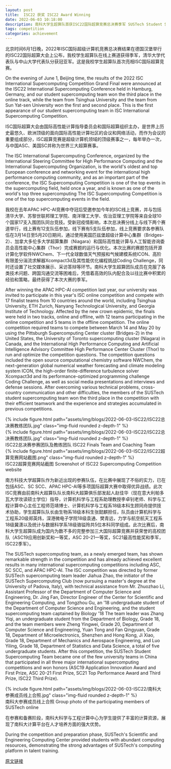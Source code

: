 ```yaml
---
layout: post
title:  ISC22 获奖 ISC22 Award Winning
date: 2022-06-03 10:18:00
description: 南科大学生超算队首获ISC22国际超算竞赛总决赛季军 SUSTech Student Supercomputing Team Wins First Third Place in ISC22 International Supercomputing Competition Finals
tags: competition
categories: achievement
---
```


北京时间6月1日晚，2022年ISC国际超级计算机竞赛总决赛结果在德国汉堡举行的ISC22国际超算大会上公布，我校学生超算队在线上赛道获得季军，清华大学代表队与中山大学代表队分获冠亚军。这是我校学生超算队首次亮相ISC国际超算竞赛。

On the evening of June 1, Beijing time, the results of the 2022 ISC International Supercomputing Competition Grand Final were announced at the ISC22 International Supercomputing Conference held in Hamburg, Germany, and our student supercomputing team won the third place in the online track, while the team from Tsinghua University and the team from Sun Yat-sen University won the first and second place. This is the first appearance of our student supercomputing team in ISC International Supercomputing Competition.

ISC国际超算大会由国际高性能计算指导委员会和国际超算组织主办，是世界上历史最悠久、欧洲顶级的面向国际高性能计算社区的会议和网络活动，而作为会议的重要组成部分，ISC超算竞赛是超级计算机领域的顶级赛事之一，每年举办一次，与中国ASC、美国SC并称为世界三大超算赛事。

The ISC International Supercomputing Conference, organized by the International Steering Committee for High Performance Computing and the International Supercomputing Organization, is the world's oldest and top European conference and networking event for the international high performance computing community, and as an important part of the conference, the ISC Supercomputing Competition is one of the top events in the supercomputing field, held once a year, and is known as one of the world's top three supercomputing The ISC Supercomputing Competition is one of the top supercomputing events in the field.

我校在去年APAC HPC-AI竞赛中夺冠后受邀参加今年的ISC线上竞赛，并与包括清华大学、苏黎世联邦理工学院、南洋理工大学、佐治亚理工学院等来自全球10个国家17支入围团队同台竞技。受新冠疫情影响，本次总决赛分线上与线下两个赛道举行，线上赛有12支队伍参加，线下赛有5支队伍参加，线上竞赛要求各参赛队伍在3月14日至5月20日期间，通过使用美国匹兹堡超级计算中心集群（Bridges-2）、加拿大多伦多大学超算集群（Niagara）和国际高性能计算与人工智能咨询委员会高性能中心集群（Thor）完成赛题的运行与优化。本次比赛的赛题包括开源计算化学软件NWChem、下一代全球数值天气预报和气候建模系统ICON、高阶有限差分湍流求解器Xcompact3d及其性能优化编程挑战Coding Challenge，同时还设置了社交媒体展示、采访答辩等环节。南科大学生超算团队成员在克服了各类技术问题、跨国沟通交流等困难后，凭借着高效的队内配合及以往比赛中积累的经验和策略，最终获得了本次大赛的季军。

After winning the APAC HPC-AI competition last year, our university was invited to participate in this year's ISC online competition and compete with 17 finalist teams from 10 countries around the world, including Tsinghua University, ETH Zurich, Nanyang Technological University, and Georgia Institute of Technology. Affected by the new crown epidemic, the finals were held in two tracks, online and offline, with 12 teams participating in the online competition and 5 teams in the offline competition. The online competition required teams to compete between March 14 and May 20 by using the Pittsburgh Supercomputing Center cluster (Bridges-2) in the United States, the University of Toronto supercomputing cluster (Niagara) in Canada, and the International High Performance Computing and Artificial Intelligence Advisory Committee High Performance Center Cluster (Thor) to run and optimize the competition questions. The competition questions included the open source computational chemistry software NWChem, the next-generation global numerical weather forecasting and climate modeling system ICON, the high-order finite-difference turbulence solver Xcompact3d and its performance-optimized programming challenge Coding Challenge, as well as social media presentations and interviews and defense sessions. After overcoming various technical problems, cross-country communication and other difficulties, the members of the SUSTech student supercomputing team won the third place in the competition with their efficient teamwork and the experience and strategies accumulated in previous competitions.

<div class="row mt-3">
    <div class="col-sm mt-3 mt-md-0">
        {% include figure.html path="assets/img/blogs/2022-06-03-ISC22/ISC22总决赛教练团队.jpg" class="img-fluid rounded z-depth-1" %}
    </div>
    <div class="col-sm mt-3 mt-md-0">
        {% include figure.html path="assets/img/blogs/2022-06-03-ISC22/ISC22总决赛教练团队.jpg" class="img-fluid rounded z-depth-1" %}
    </div>
</div>
<div class="caption">
    ISC22总决赛参赛团队及教练团队 ISC22 Finals Team and Coaching Team
</div>

<div class="row mt-3">
    <div class="col-sm mt-3 mt-md-0">
        {% include figure.html path="assets/img/blogs/2022-06-03-ISC22/ISC22超算竞赛网站截图.png" class="img-fluid rounded z-depth-1" %}
    </div>
</div>
<div class="caption">
    ISC22超算竞赛网站截图 Screenshot of ISC22 Supercomputing Competition website
</div>

南方科技大学超算队作为新近出现的参赛队伍，在比赛中展现了不俗的实力，已在包括ASC、SC SCC、APAC HPC-AI等多项国际超算大赛中取得优异战绩。此次ISC竞赛由前南科大超算队队长南科大超算俱乐部发起人赵佳华（现在意大利帕多瓦大学攻读硕士学位）指导，计算机科学与工程系助理教授李卓钊老师、科学与工程计算中心主任工程师范靖博士、计算机科学与工程系18级本科生顾同舟提供技术协助，学生超算队队长由生物系18级本科生张懿麒担任，队员由计算机科学与工程系20级郑英炜，深港微电子学院18级袁通、樊青远，力学与航空航天工程系18级冀潇以及统计与数据科学系18级骆镒玲共5位本科同学组成。此次比赛后，南科大学生超算队成为国内为数不多的完整参加三大国际超算竞赛并获荣誉的高校团队（ASC19应用创新奖和一等奖，ASC 20-21一等奖，SC21最高性能奖和季军，ISC22季军）。

The SUSTech supercomputing team, as a newly emerged team, has shown remarkable strength in the competition and has already achieved excellent results in many international supercomputing competitions including ASC, SC SCC, and APAC HPC-AI. The ISC competition was directed by former SUSTech supercomputing team leader Jiahua Zhao, the initiator of the SUSTech Supercomputing Club (now pursuing a master's degree at the University of Padova, Italy), with technical assistance from Mr. Zhuozhao Li, Assistant Professor of the Department of Computer Science and Engineering, Dr. Jing Fan, Director Engineer of the Center for Scientific and Engineering Computing, and Tongzhou Gu, an '18 undergraduate student of the Department of Computer Science and Engineering, and the student supercomputing team captained by Biology '18 The team leader was Zhang Yiqi, an undergraduate student from the Department of Biology, Grade 18, and the team members were Zheng Yingwei, Grade 20, Department of Computer Science and Engineering, Yuan Tong and Fan Qingyuan, Grade 18, Department of Microelectronics, Shenzhen and Hong Kong, Ji Xiao, Grade 18, Department of Mechanics and Aerospace Engineering, and Luo Yiling, Grade 18, Department of Statistics and Data Science, a total of five undergraduate students. After this competition, the SUSTech Student Supercomputing Team became one of the few university teams in China that participated in all three major international supercomputing competitions and won honors (ASC19 Application Innovation Award and First Prize, ASC 20-21 First Prize, SC21 Top Performance Award and Third Prize, ISC22 Third Prize).

<div class="row mt-3">
    <div class="col-sm mt-3 mt-md-0">
        {% include figure.html path="assets/img/blogs/2022-06-03-ISC22/南科大参赛成员线上合照.jpg" class="img-fluid rounded z-depth-1" %}
    </div>
</div>
<div class="caption">
    南科大参赛成员线上合照 Group photo of the participating members of SUSTech online
</div>

在参赛和备赛阶段，南科大科学与工程计算中心为学生提供了丰富的计算资源，展现了南科大计算平台在人才培养方面的强大优势。

During the competition and preparation phase, SUSTech's Scientific and Engineering Computing Center provided students with abundant computing resources, demonstrating the strong advantages of SUSTech's computing platform in talent training.

[原文链接](https://mp.weixin.qq.com/s/G-BAtbxU_34VV_q01J_2eg)


